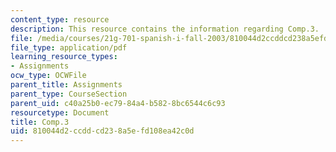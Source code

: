 ```yaml
---
content_type: resource
description: This resource contains the information regarding Comp.3.
file: /media/courses/21g-701-spanish-i-fall-2003/810044d2ccddcd238a5efd108ea42c0d_MIT21G_701F03_comp3.pdf
file_type: application/pdf
learning_resource_types:
- Assignments
ocw_type: OCWFile
parent_title: Assignments
parent_type: CourseSection
parent_uid: c40a25b0-ec79-84a4-b582-8bc6544c6c93
resourcetype: Document
title: Comp.3
uid: 810044d2-ccdd-cd23-8a5e-fd108ea42c0d
---
```

